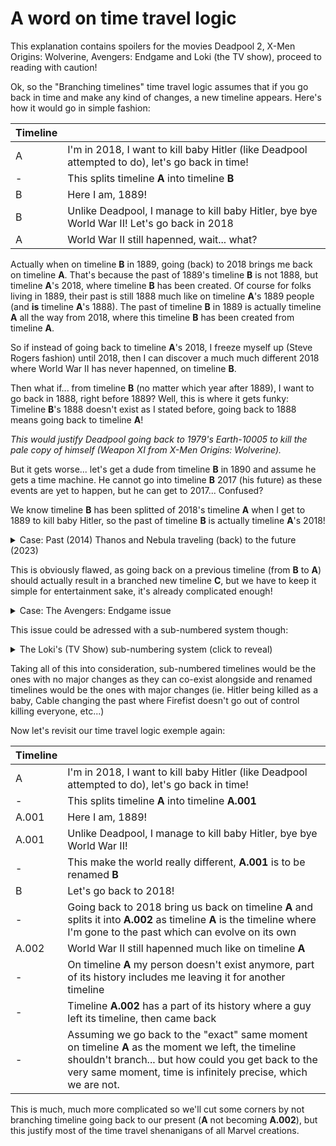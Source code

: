 # A word on time travel logic

This explanation contains spoilers for the movies Deadpool 2, X-Men Origins: Wolverine, Avengers: Endgame and Loki (the TV show), proceed to reading with caution!

Ok, so the "Branching timelines" time travel logic assumes that if you go back in time and make any kind of changes, a new timeline appears. Here's how it would go in simple fashion:

| Timeline | |
| ---- | ---- |
| A | I'm in 2018, I want to kill baby Hitler (like Deadpool attempted to do), let's go back in time! |
| - | This splits timeline **A** into timeline **B** |
| B | Here I am, 1889! |
| B | Unlike Deadpool, I manage to kill baby Hitler, bye bye World War II! Let's go back in 2018 |
| A | World War II still hapenned, wait... what? |

Actually when on timeline **B** in 1889, going (back) to 2018 brings me back on timeline **A**. That's because the past of 1889's timeline **B** is not 1888, but timeline **A**'s 2018, where timeline **B** has been created. Of course for folks living in 1889, their past is still 1888 much like on timeline **A**'s 1889 people (and **is** timeline **A**'s 1888). The past of timeline **B** in 1889 is actually timeline **A** all the way from 2018, where this timeline **B** has been created from timeline **A**.

So if instead of going back to timeline **A**'s 2018, I freeze myself up (Steve Rogers fashion) until 2018, then I can discover a much much different 2018 where World War II has never hapenned, on timeline **B**.

Then what if... from timeline **B** (no matter which year after 1889), I want to go back in 1888, right before 1889? Well, this is where it gets funky:
Timeline **B**'s 1888 doesn't exist as I stated before, going back to 1888 means going back to timeline **A**!

_This would justify Deadpool going back to 1979's Earth-10005 to kill the pale copy of himself (Weapon XI from X-Men Origins: Wolverine)._

But it gets worse... let's get a dude from timeline **B** in 1890 and assume he gets a time machine. He cannot go into timeline **B** 2017 (his future) as these events are yet to happen, but he can get to 2017... Confused?

We know timeline **B** has been splitted of 2018's timeline **A** when I get to 1889 to kill baby Hitler, so the past of timeline **B** is actually timeline **A**'s 2018!

<details>
  <summary>Case: Past (2014) Thanos and Nebula traveling (back) to the future (2023)</summary>
  
This is how Nebula and Thanos travelled (back) to the future from 2014 in Avengers: Endgame as the time travel of 2023's Hawkeye, Black Widow and Nebula created a new timeline branched of their 2023 timeline (MCU Earth-616). Nebula and Thanos actually didn't go to the future, but to the past of their timeline, which is MCU Earth-616's 2023!
  
</details>

This is obviously flawed, as going back on a previous timeline (from **B** to **A**) should actually result in a branched new timeline **C**, but we have to keep it simple for entertainment sake, it's already complicated enough!

<details>
  <summary>Case: The Avengers: Endgame issue</summary>
  
Earth-616 shouldn't be Earth-616 after Avengers: Engdame as there was lot's of back and forth in time, but we'll assume the timeline number is relative to the point of view of the people doing the actions, so we'll keep the same number. There's another flaw in Endgame, when they get back to the present... the present is **AFTER** they went back in time, which means they travelled into the future... For this, we'll assume time travelling opens a window where events are going forward for both timelines in sync for a little while.

</details>

This issue could be adressed with a sub-numbered system though:

<details>
  <summary>The Loki's (TV Show) sub-numbering system (click to reveal)</summary>
  
Loki (the TV show, not the character) mentions Earth-616 several times on screen during the show. The TVA seems to be OK with time travel as long as there's no "Nexus" event as they call it, an event where the resulting timeline is drastically different from the one they intend (their "Sacred Timeline"). But we're hinted (albeit very subtly) that there's multiple Earth-616 timeline running along, resulting of various events / time travels such as the ones from Avengers: Endgame.  
Want proof ? We can see during one of their time travels that they're actually on "Earth-616.432" timeline. We could then assume there's at least 432 alternate timelines caused by multiple events, which could partly have been erased by the TVA because they're just way too diverging from their Sacred Timeline as well as simply running alongside Earth-616!  
Avengers: Endgame events could have caused several of those, including the "going back to present" multiple alternate timelines _(however, we're hinted that going back to the exact moment we left a timeline doesn't make it branch to a new timeline in the very same movie)_.
  
</details>

Taking all of this into consideration, sub-numbered timelines would be the ones with no major changes as they can co-exist alongside and renamed timelines would be the ones with major changes (ie. Hitler being killed as a baby, Cable changing the past where Firefist doesn't go out of control killing everyone, etc...)

Now let's revisit our time travel logic exemple again:

| Timeline | |
| ---- | ---- |
| A | I'm in 2018, I want to kill baby Hitler (like Deadpool attempted to do), let's go back in time! |
| - | This splits timeline **A** into timeline **A.001** |
| A.001 | Here I am, 1889! |
| A.001 | Unlike Deadpool, I manage to kill baby Hitler, bye bye World War II! |
| - | This make the world really different, **A.001** is to be renamed **B** |
| B | Let's go back to 2018! |
| - | Going back to 2018 bring us back on timeline **A** and splits it into **A.002** as timeline **A** is the timeline where I'm gone to the past which can evolve on its own |
| A.002 | World War II still hapenned much like on timeline **A** |
| - | On timeline **A** my person doesn't exist anymore, part of its history includes me leaving it for another timeline |
| - | Timeline **A.002** has a part of its history where a guy left its timeline, then came back |
| - | Assuming we go back to the "exact" same moment on timeline **A** as the moment we left, the timeline shouldn't branch... but how could you get back to the very same moment, time is infinitely precise, which we are not. |

This is much, much more complicated so we'll cut some corners by not branching timeline going back to our present (**A** not becoming **A.002**), but this justify most of the time travel shenanigans of all Marvel creations.